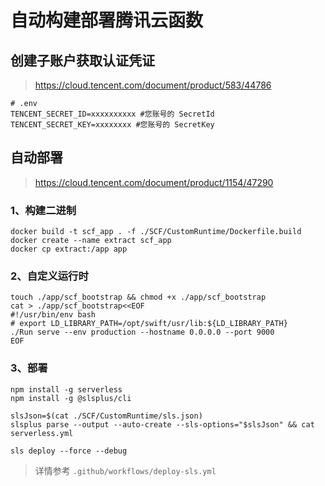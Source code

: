 # 自动构建部署腾讯云函数

## 创建子账户获取认证凭证

> <https://cloud.tencent.com/document/product/583/44786>

```shell
# .env
TENCENT_SECRET_ID=xxxxxxxxxx #您账号的 SecretId
TENCENT_SECRET_KEY=xxxxxxxx #您账号的 SecretKey
```

## 自动部署

> <https://cloud.tencent.com/document/product/1154/47290>

### 1、构建二进制

```shell
docker build -t scf_app . -f ./SCF/CustomRuntime/Dockerfile.build
docker create --name extract scf_app
docker cp extract:/app app
```

### 2、自定义运行时

```shell
touch ./app/scf_bootstrap && chmod +x ./app/scf_bootstrap
cat > ./app/scf_bootstrap<<EOF
#!/usr/bin/env bash
# export LD_LIBRARY_PATH=/opt/swift/usr/lib:${LD_LIBRARY_PATH}
./Run serve --env production --hostname 0.0.0.0 --port 9000
EOF
```

### 3、部署

```shell
npm install -g serverless
npm install -g @slsplus/cli

slsJson=$(cat ./SCF/CustomRuntime/sls.json)
slsplus parse --output --auto-create --sls-options="$slsJson" && cat serverless.yml

sls deploy --force --debug
```

> 详情参考 `.github/workflows/deploy-sls.yml`
